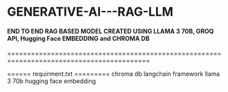 # GENERATIVE-AI---RAG-LLM
#### END TO END RAG BASED MODEL CREATED USING LLAMA 3 70B, GROQ API, Hugging Face EMBEDDING and CHROMA DB
==========================================================================================

====== requirment.txt =========
chroma db
langchain framework
llama 3 70b
hugging face embedding 
